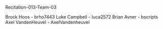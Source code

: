 Recitation-013-Team-03

Brock Hoos - brho7443
Luke Campbell - luca2572
Brian Avner - bscripts
Axel VandenHeuvel - AxelVandenheuvel
